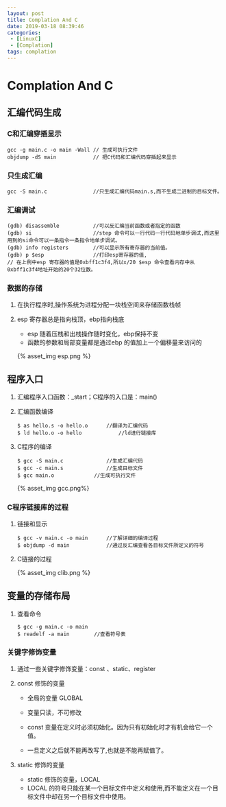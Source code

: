 ```yaml
---
layout: post
title: Complation And C
date: 2019-03-18 08:39:46
categories: 
 - [LinuxC]
 - [Complation]
tags: complation
---
```


#  Complation And C

## 汇编代码生成

### C和汇编穿插显示

```
gcc -g main.c -o main -Wall	// 生成可执行文件
objdump -dS main			// 把C代码和汇编代码穿插起来显示
```

### 只生成汇编

```
gcc -S main.c				//只生成汇编代码main.s,而不生成二进制的目标文件。
```

### 汇编调试

```
(gdb) disassemble			//可以反汇编当前函数或者指定的函数
(gdb) si 					//step 命令可以一行代码一行代码地单步调试,而这里用到的si命令可以一条指令一条指令地单步调试。
(gdb) info registers 		//可以显示所有寄存器的当前值。
(gdb) p $esp				//打印esp寄存器的值,
// 在上例中esp 寄存器的值是0xbff1c3f4,所以x/20 $esp 命令查看内存中从0xbff1c3f4地址开始的20个32位数。
```

### 数据的存储

1. 在执行程序时,操作系统为进程分配一块栈空间来存储函数栈帧

2. esp 寄存器总是指向栈顶，ebp指向栈底

   + esp 随着压栈和出栈操作随时变化，ebp保持不变
   + 函数的参数和局部变量都是通过ebp 的值加上一个偏移量来访问的

   {% asset_img esp.png %}

## 程序入口

1. 汇编程序入口函数：_start；C程序的入口是：main()

2. 汇编函数编译

   ```
   $ as hello.s -o hello.o		//翻译为汇编代码
   $ ld hello.o -o hello			//ld进行链接库
   ```

3. C程序的编译

   ```
   $ gcc -S main.c				//生成汇编代码
   $ gcc -c main.s				//生成目标文件
   $ gcc main.o				//生成可执行文件
   ```

   {% asset_img gcc.png%}

### C程序链接库的过程

1. 链接和显示

   ```
   $ gcc -v main.c -o main		//了解详细的编译过程
   $ objdump -d main			//通过反汇编查看各目标文件所定义的符号
   ```

2. C链接的过程

   {% asset_img clib.png %}

## 变量的存储布局

1. 查看命令

   ```
   $ gcc -g main.c -o main	
   $ readelf -a main		//查看符号表
   ```

### 关键字修饰变量

1. 通过一些关键字修饰变量：const 、static、register

2. const 修饰的变量

   + 全局的变量 GLOBAL

   + 变量只读，不可修改
   + const 变量在定义时必须初始化。因为只有初始化时才有机会给它一个值。
   + 一旦定义之后就不能再改写了,也就是不能再赋值了。

3. static 修饰的变量

   + static 修饰的变量，LOCAL
   + LOCAL 的符号只能在某一个目标文件中定义和使用,而不能定义在一个目标文件中却在另一个目标文件中使用。

